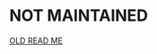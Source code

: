 # NOT MAINTAINED 

[OLD READ ME](https://github.com/ahelal/ansible-zabbix/blob/91c6273c665674310f3ee1944a9fe965daca0e0b/README.md)
